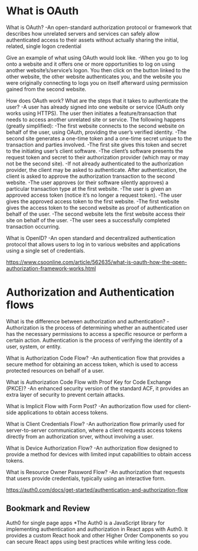 # What is OAuth

What is OAuth? -An open-standard authorization protocol or framework that describes how unrelated servers and services can safely allow authenticated access to their assets without actually sharing the initial, related, single logon credential

Give an example of what using OAuth would look like. -When you go to log onto a website and it offers one or more opportunities to log on using another website’s/service’s logon. You then click on the button linked to the other website, the other website authenticates you, and the website you were originally connecting to logs you on itself afterward using permission gained from the second website.

How does OAuth work? What are the steps that it takes to authenticate the user? -A user has already signed into one website or service (OAuth only works using HTTPS). The user then initiates a feature/transaction that needs to access another unrelated site or service. The following happens (greatly simplified):
-The first website connects to the second website on behalf of the user, using OAuth, providing the user’s verified identity.
-The second site generates a one-time token and a one-time secret unique to the transaction and parties involved.
-The first site gives this token and secret to the initiating user’s client software.
-The client’s software presents the request token and secret to their authorization provider (which may or may not be the second site).
-If not already authenticated to the authorization provider, the client may be asked to authenticate. After authentication, the client is asked to approve the authorization transaction to the second website.
-The user approves (or their software silently approves) a particular transaction type at the first website.
-The user is given an approved access token (notice it’s no longer a request token).
-The user gives the approved access token to the first website.
-The first website gives the access token to the second website as proof of authentication on behalf of the user.
-The second website lets the first website access their site on behalf of the user.
-The user sees a successfully completed transaction occurring.

What is OpenID? -An open standard and decentralized authentication protocol that allows users to log in to various websites and applications using a single set of credentials.

https://www.csoonline.com/article/562635/what-is-oauth-how-the-open-authorization-framework-works.html

# Authorization and Authentication flows

What is the difference between authorization and authentication? -Authorization is the process of determining whether an authenticated user has the necessary permissions to access a specific resource or perform a certain action. Authentication is the process of verifying the identity of a user, system, or entity.

What is Authorization Code Flow? -An authentication flow that provides a secure method for obtaining an access token, which is used to access protected resources on behalf of a user. 

What is Authorization Code Flow with Proof Key for Code Exchange (PKCE)? -An enhanced security version of the standard ACF, it provides an extra layer of security to prevent certain attacks. 

What is Implicit Flow with Form Post? -An authorization flow used for client-side applications to obtain access tokens. 

What is Client Credentials Flow? -An authorization flow primarily used for server-to-server communication, where a client requests access tokens directly from an authorization srver, without involving a user.

What is Device Authorization Flow? -An authorization flow designed to provide a method for devices with limited input capabilities to obtain access tokens. 

What is Resource Owner Password Flow? -An authorization that requests that users provide credentials, typically using an interactive form. 

https://auth0.com/docs/get-started/authentication-and-authorization-flow

## Bookmark and Review
Auth0 for single page apps
*The Auth0 is a JavaScript library for implementing authentication and authorization in React apps with Auth0. It provides a custom React hook and other Higher Order Components so you can secure React apps using best practices while writing less code.
